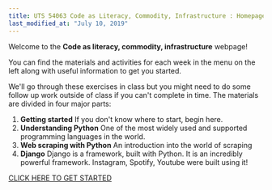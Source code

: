 ```yaml
---
title: UTS 54063 Code as Literacy, Commodity, Infrastructure : Homepage
last_modified_at: "July 10, 2019"
---
```


Welcome to the **Code as literacy, commodity, infrastructure** webpage!

You can find the materials and activities for each week in the menu on the left along with useful information to get you started. 

We'll go through these exercises in class but you might need to do some follow up work outside of class if you can't complete in time. The materials are divided in four major parts:

1. **Getting started** If you don't know where to start, begin here. 
2. **Understanding Python** One of the most widely used and supported programming languages in the world.
3. **Web scraping with Python** An introduction into the world of scraping
4. **Django** Django is a framework, built with Python. It is an incredibly powerful framework.  Instagram, Spotify, Youtube were built using it!

[CLICK HERE TO GET STARTED](/site/welcome)
